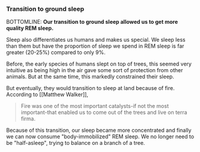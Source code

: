 ### Transition to ground sleep

BOTTOMLINE: **Our transition to ground sleep allowed us to get more quality REM sleep.**

Sleep also differentiates us humans and makes us special. We sleep less than them but have the proportion of sleep we spend in REM sleep is far greater (20-25%) compared to only 9%. 

Before, the early species of humans slept on top of trees, this seemed very intuitive as being high in the air gave some sort of protection from other animals. But at the same time, this markedly constrained their sleep.

But eventually, they would transition to sleep at land because of fire. According to [[Matthew Walker]], 
>Fire was one of the most important catalysts-if not the most important-that enabled us to come out of the trees and live on terra firma.

Because of this transition, our sleep became more concentrated and finally we can now consume "body-immobilized" REM sleep. We no longer need to be "half-asleep", trying to balance on a branch of a tree.